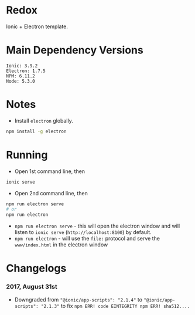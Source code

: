 # Redox
Ionic + Electron template.

# Main Dependency Versions
```
Ionic: 3.9.2
Electron: 1.7.5
NPM: 6.11.2
Node: 5.3.0
```

# Notes
- Install `electron` globally. 
```bash
npm install -g electron
```

# Running
- Open 1st command line, then
```bash
ionic serve
```

- Open 2nd command line, then
```bash
npm run electron serve 
# or 
npm run electron
```
- `npm run electron serve` - this will open the electron window and will listen to `ionic serve` (`http://localhost:8100`) by default.
- `npm run electron` - will use the `file:` protocol and serve the `www/index.html` in the electron window


# Changelogs
### 2017, August 31st
- Downgraded from `"@ionic/app-scripts": "2.1.4"` to `"@ionic/app-scripts": "2.1.3"` to fix `npm ERR! code EINTEGRITY npm ERR! sha512....`